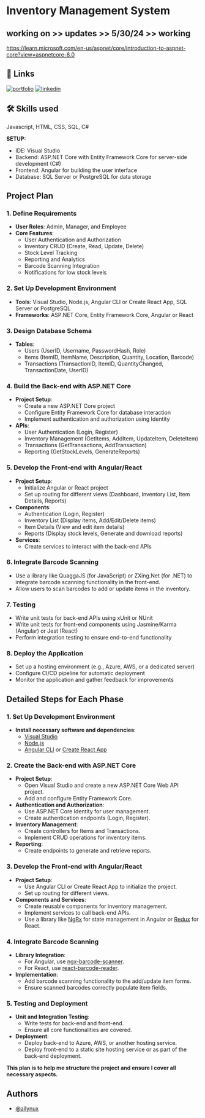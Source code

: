 # Inventory Management System
## working on >> updates >> 5/30/24 >> working
https://learn.microsoft.com/en-us/aspnet/core/introduction-to-aspnet-core?view=aspnetcore-8.0
## 🔗 Links
[![portfolio](https://img.shields.io/badge/my_portfolio-000?style=for-the-badge&logo=ko-fi&logoColor=white)](https://ailynux.netlify.app/)
[![linkedin](https://img.shields.io/badge/linkedin-0A66C2?style=for-the-badge&logo=linkedin&logoColor=white)](https://www.linkedin.com/)
## 🛠 Skills used
Javascript, HTML, CSS, SQL, C# 

**SETUP:** 
<br>
- IDE: Visual Studio
- Backend: ASP.NET Core with Entity Framework Core for server-side development (C#)
- Frontend: Angular for building the user interface
- Database: SQL Server or PostgreSQL for data storage

## Project Plan

### 1. Define Requirements
- **User Roles**: Admin, Manager, and Employee
- **Core Features**:
  - User Authentication and Authorization
  - Inventory CRUD (Create, Read, Update, Delete)
  - Stock Level Tracking
  - Reporting and Analytics
  - Barcode Scanning Integration
  - Notifications for low stock levels

### 2. Set Up Development Environment
- **Tools**: Visual Studio, Node.js, Angular CLI or Create React App, SQL Server or PostgreSQL
- **Frameworks**: ASP.NET Core, Entity Framework Core, Angular or React

### 3. Design Database Schema
- **Tables**:
  - Users (UserID, Username, PasswordHash, Role)
  - Items (ItemID, ItemName, Description, Quantity, Location, Barcode)
  - Transactions (TransactionID, ItemID, QuantityChanged, TransactionDate, UserID)

### 4. Build the Back-end with ASP.NET Core
- **Project Setup**:
  - Create a new ASP.NET Core project
  - Configure Entity Framework Core for database interaction
  - Implement authentication and authorization using Identity
- **APIs**:
  - User Authentication (Login, Register)
  - Inventory Management (GetItems, AddItem, UpdateItem, DeleteItem)
  - Transactions (GetTransactions, AddTransaction)
  - Reporting (GetStockLevels, GenerateReports)

### 5. Develop the Front-end with Angular/React
- **Project Setup**:
  - Initialize Angular or React project
  - Set up routing for different views (Dashboard, Inventory List, Item Details, Reports)
- **Components**:
  - Authentication (Login, Register)
  - Inventory List (Display items, Add/Edit/Delete items)
  - Item Details (View and edit item details)
  - Reports (Display stock levels, Generate and download reports)
- **Services**:
  - Create services to interact with the back-end APIs

### 6. Integrate Barcode Scanning
- Use a library like QuaggaJS (for JavaScript) or ZXing.Net (for .NET) to integrate barcode scanning functionality in the front-end.
- Allow users to scan barcodes to add or update items in the inventory.

### 7. Testing
- Write unit tests for back-end APIs using xUnit or NUnit
- Write unit tests for front-end components using Jasmine/Karma (Angular) or Jest (React)
- Perform integration testing to ensure end-to-end functionality

### 8. Deploy the Application
- Set up a hosting environment (e.g., Azure, AWS, or a dedicated server)
- Configure CI/CD pipeline for automatic deployment
- Monitor the application and gather feedback for improvements

## Detailed Steps for Each Phase

### 1. Set Up Development Environment
- **Install necessary software and dependencies**:
  - [Visual Studio](https://visualstudio.microsoft.com/)
  - [Node.js](https://nodejs.org/)
  - [Angular CLI](https://angular.io/cli) or [Create React App](https://create-react-app.dev/)

### 2. Create the Back-end with ASP.NET Core
- **Project Setup**:
  - Open Visual Studio and create a new ASP.NET Core Web API project.
  - Add and configure Entity Framework Core.
- **Authentication and Authorization**:
  - Use ASP.NET Core Identity for user management.
  - Create authentication endpoints (Login, Register).
- **Inventory Management**:
  - Create controllers for Items and Transactions.
  - Implement CRUD operations for inventory items.
- **Reporting**:
  - Create endpoints to generate and retrieve reports.

### 3. Develop the Front-end with Angular/React
- **Project Setup**:
  - Use Angular CLI or Create React App to initialize the project.
  - Set up routing for different views.
- **Components and Services**:
  - Create reusable components for inventory management.
  - Implement services to call back-end APIs.
  - Use a library like [NgRx](https://ngrx.io/) for state management in Angular or [Redux](https://redux.js.org/) for React.

### 4. Integrate Barcode Scanning
- **Library Integration**:
  - For Angular, use [ngx-barcode-scanner](https://www.npmjs.com/package/ngx-barcode-scanner).
  - For React, use [react-barcode-reader](https://www.npmjs.com/package/react-barcode-reader).
- **Implementation**:
  - Add barcode scanning functionality to the add/update item forms.
  - Ensure scanned barcodes correctly populate item fields.

### 5. Testing and Deployment
- **Unit and Integration Testing**:
  - Write tests for back-end and front-end.
  - Ensure all core functionalities are covered.
- **Deployment**:
  - Deploy back-end to Azure, AWS, or another hosting service.
  - Deploy front-end to a static site hosting service or as part of the back-end deployment.

**This plan is to help me structure the project and ensure I cover all necessary aspects.**

## Authors

- [@ailynux](https://www.github.com/ailynux)

